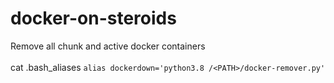 # docker-on-steroids
Remove all chunk and active docker containers<br></br>
cat .bash_aliases
```alias dockerdown='python3.8 /<PATH>/docker-remover.py'```